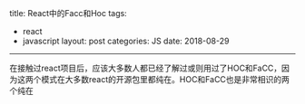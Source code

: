 title: React中的Facc和Hoc
tags: 
- react
- javascript
layout: post
categories: JS
date: 2018-08-29
---

在接触过react项目后，应该大多数人都已经了解过或则用过了HOC和FaCC，因为这两个模式在大多数react的开源包里都纯在。HOC和FaCC也是非常相识的两个纯在